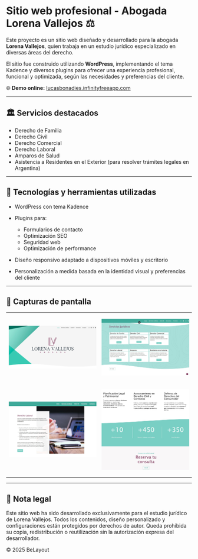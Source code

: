 # Sitio web profesional - Abogada Lorena Vallejos ⚖️

Este proyecto es un sitio web diseñado y desarrollado para la abogada **Lorena Vallejos**, quien trabaja en un estudio jurídico especializado en diversas áreas del derecho.

El sitio fue construido utilizando **WordPress**, implementando el tema Kadence y diversos plugins para ofrecer una experiencia profesional, funcional y optimizada, según las necesidades y preferencias del cliente.

🌐 **Demo online:** [lucasbonadies.infinityfreeapp.com](https://lucasbonadies.infinityfreeapp.com/)

---

## 🏛 Servicios destacados

* Derecho de Familia
* Derecho Civil
* Derecho Comercial
* Derecho Laboral
* Amparos de Salud
* Asistencia a Residentes en el Exterior (para resolver trámites legales en Argentina)

---

## 🚀 Tecnologías y herramientas utilizadas

* WordPress con tema Kadence
* Plugins para:

  * Formularios de contacto
  * Optimización SEO
  * Seguridad web
  * Optimización de performance
* Diseño responsivo adaptado a dispositivos móviles y escritorio
* Personalización a medida basada en la identidad visual y preferencias del cliente

---

## 📸 Capturas de pantalla

<table>
 <tr>
  <td>
   
   ![Inicio](screenshots/Lorena-Vallejos-home.jpg)
   
  </td>
  <td>
   
   ![Home-service](screenshots/Lorena-Vallejos-home-services.jpg)
   
  </td>
 </tr>
  <tr>
  <td>
  
  ![Service](screenshots/Lorena-Vallejos-services.jpg)
   
  </td>
  <td>
   
   ![About](screenshots/Lorena-Vallejos-about-mi.jpg)
   
  </td>
 </tr>
</table>

---

## 📄 Nota legal

Este sitio web ha sido desarrollado exclusivamente para el estudio jurídico de Lorena Vallejos.
Todos los contenidos, diseño personalizado y configuraciones están protegidos por derechos de autor.
Queda prohibida su copia, redistribución o reutilización sin la autorización expresa del desarrollador.

© 2025 BeLayout
